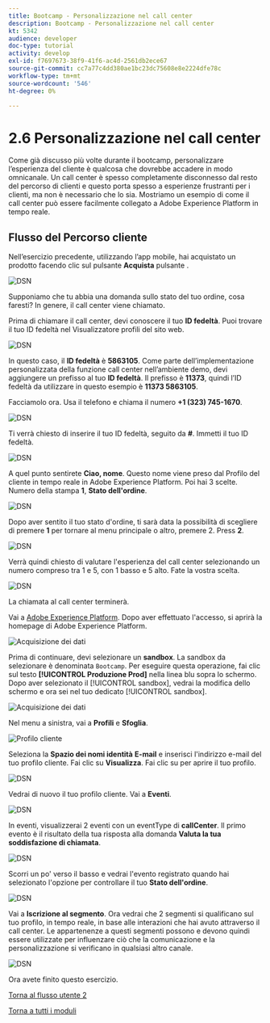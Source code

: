 ```yaml
---
title: Bootcamp - Personalizzazione nel call center
description: Bootcamp - Personalizzazione nel call center
kt: 5342
audience: developer
doc-type: tutorial
activity: develop
exl-id: f7697673-38f9-41f6-ac4d-2561db2ece67
source-git-commit: cc7a77c4dd380ae1bc23dc75608e8e2224dfe78c
workflow-type: tm+mt
source-wordcount: '546'
ht-degree: 0%

---
```


# 2.6 Personalizzazione nel call center

Come già discusso più volte durante il bootcamp, personalizzare l’esperienza del cliente è qualcosa che dovrebbe accadere in modo omnicanale. Un call center è spesso completamente disconnesso dal resto del percorso di clienti e questo porta spesso a esperienze frustranti per i clienti, ma non è necessario che lo sia. Mostriamo un esempio di come il call center può essere facilmente collegato a Adobe Experience Platform in tempo reale.

## Flusso del Percorso cliente

Nell’esercizio precedente, utilizzando l’app mobile, hai acquistato un prodotto facendo clic sul pulsante **Acquista** pulsante .

![DSN](./images/app20.png)

Supponiamo che tu abbia una domanda sullo stato del tuo ordine, cosa faresti? In genere, il call center viene chiamato.

Prima di chiamare il call center, devi conoscere il tuo **ID fedeltà**. Puoi trovare il tuo ID fedeltà nel Visualizzatore profili del sito web.

![DSN](./images/cc1.png)

In questo caso, il **ID fedeltà** è **5863105**. Come parte dell’implementazione personalizzata della funzione call center nell’ambiente demo, devi aggiungere un prefisso al tuo **ID fedeltà**. Il prefisso è **11373**, quindi l’ID fedeltà da utilizzare in questo esempio è **11373 5863105**.

Facciamolo ora. Usa il telefono e chiama il numero **+1 (323) 745-1670**.

![DSN](./images/cc2.png)

Ti verrà chiesto di inserire il tuo ID fedeltà, seguito da **#**. Immetti il tuo ID fedeltà.

![DSN](./images/cc3.png)

A quel punto sentirete **Ciao, nome**. Questo nome viene preso dal Profilo del cliente in tempo reale in Adobe Experience Platform. Poi hai 3 scelte. Numero della stampa **1**, **Stato dell&#39;ordine**.

![DSN](./images/cc4.png)

Dopo aver sentito il tuo stato d&#39;ordine, ti sarà data la possibilità di scegliere di premere **1** per tornare al menu principale o altro, premere 2. Press **2**.

![DSN](./images/cc5.png)

Verrà quindi chiesto di valutare l&#39;esperienza del call center selezionando un numero compreso tra 1 e 5, con 1 basso e 5 alto. Fate la vostra scelta.

![DSN](./images/cc6.png)

La chiamata al call center terminerà.

Vai a [Adobe Experience Platform](https://experience.adobe.com/platform). Dopo aver effettuato l&#39;accesso, si aprirà la homepage di Adobe Experience Platform.

![Acquisizione dei dati](./images/home.png)

Prima di continuare, devi selezionare un **sandbox**. La sandbox da selezionare è denominata ``Bootcamp``. Per eseguire questa operazione, fai clic sul testo **[!UICONTROL Produzione Prod]** nella linea blu sopra lo schermo. Dopo aver selezionato il [!UICONTROL sandbox], vedrai la modifica dello schermo e ora sei nel tuo dedicato [!UICONTROL sandbox].

![Acquisizione dei dati](./images/sb1.png)

Nel menu a sinistra, vai a **Profili** e **Sfoglia**.

![Profilo cliente](./images/homemenu.png)

Seleziona la **Spazio dei nomi identità** **E-mail** e inserisci l&#39;indirizzo e-mail del tuo profilo cliente. Fai clic su **Visualizza**. Fai clic su per aprire il tuo profilo.

![DSN](./images/cc7.png)

Vedrai di nuovo il tuo profilo cliente. Vai a **Eventi**.

![DSN](./images/cc8.png)

In eventi, visualizzerai 2 eventi con un eventType di **callCenter**. Il primo evento è il risultato della tua risposta alla domanda **Valuta la tua soddisfazione di chiamata**.

![DSN](./images/cc9.png)

Scorri un po&#39; verso il basso e vedrai l&#39;evento registrato quando hai selezionato l&#39;opzione per controllare il tuo **Stato dell&#39;ordine**.

![DSN](./images/cc10.png)

Vai a **Iscrizione al segmento**. Ora vedrai che 2 segmenti si qualificano sul tuo profilo, in tempo reale, in base alle interazioni che hai avuto attraverso il call center. Le appartenenze a questi segmenti possono e devono quindi essere utilizzate per influenzare ciò che la comunicazione e la personalizzazione si verificano in qualsiasi altro canale.

![DSN](./images/cc11.png)

Ora avete finito questo esercizio.

[Torna al flusso utente 2](./uc2.md)

[Torna a tutti i moduli](../../overview.md)
